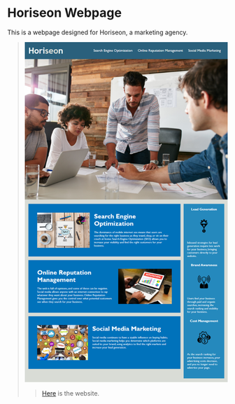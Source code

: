 # Horiseon Webpage
This is a webpage designed for Horiseon, a marketing agency.
>![Alt text](/images/Demo.png)
>>[Here](https://fionvven.github.io/ChenxuWenWeek1ASM/) is the website.
